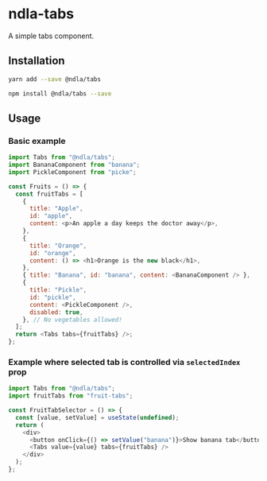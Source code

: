# ndla-tabs

A simple tabs component.

## Installation

```sh
yarn add --save @ndla/tabs
```

```sh
npm install @ndla/tabs --save
```

## Usage

### Basic example

```js
import Tabs from "@ndla/tabs";
import BananaComponent from "banana";
import PickleComponent from "picke";

const Fruits = () => {
  const fruitTabs = [
    {
      title: "Apple",
      id: "apple",
      content: <p>An apple a day keeps the doctor away</p>,
    },
    {
      title: "Orange",
      id: "orange",
      content: () => <h1>Orange is the new black</h1>,
    },
    { title: "Banana", id: "banana", content: <BananaComponent /> },
    {
      title: "Pickle",
      id: "pickle",
      content: <PickleComponent />,
      disabled: true,
    }, // No vegetables allowed!
  ];
  return <Tabs tabs={fruitTabs} />;
};
```

### Example where selected tab is controlled via `selectedIndex` prop

```js
import Tabs from "@ndla/tabs";
import fruitTabs from "fruit-tabs";

const FruitTabSelector = () => {
  const [value, setValue] = useState(undefined);
  return (
    <div>
      <button onClick={() => setValue("banana")}>Show banana tab</button>
      <Tabs value={value} tabs={fruitTabs} />
    </div>
  );
};
```
